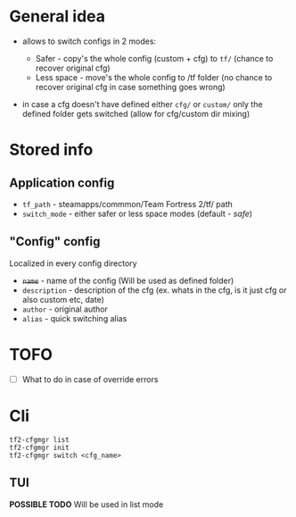 # General idea
- allows to switch configs in 2 modes:
    - Safer - copy's the whole config (custom + cfg) to `tf/` (chance to recover original cfg)
    - Less space - move's the whole config to /tf folder (no chance to recover original cfg in case something goes wrong)

- in case a cfg doesn't have defined either `cfg/` or `custom/` only the defined folder gets switched (allow for cfg/custom dir mixing)

# Stored info
## Application config
- `tf_path` - steamapps/commmon/Team Fortress 2/tf/ path
- `switch_mode` - either safer or less space modes (default - *safe*)

## "Config" config
Localized in every config directory
- ~~`name`~~ - name of the config (Will be used as defined folder)
- `description` - description of the cfg (ex. whats in the cfg, is it just cfg or also custom etc, date)
- `author` - original author
- `alias` - quick switching alias 

# TOFO
- [ ] What to do in case of override errors



# Cli
```
tf2-cfgmgr list
tf2-cfgmgr init
tf2-cfgmgr switch <cfg_name>
```

## TUI
**POSSIBLE TODO** Will be used in list mode
